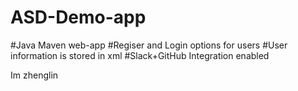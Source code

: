 # ASD-Demo-app
#Java Maven web-app
#Regiser and Login options for users
#User information is stored in xml
#Slack+GitHub Integration enabled

Im zhenglin
